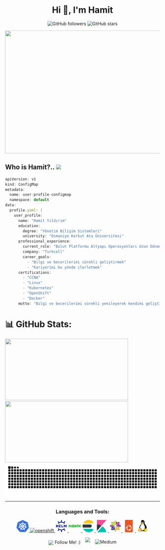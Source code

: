 
<h1 align="center">Hi 👋, I'm Hamit</h1>
<div align="center">
  <p>
    <img src="https://img.shields.io/github/followers/hamity1ld1r1m?label=Follow&style=social" alt="GitHub followers" />
    <img src="https://img.shields.io/github/stars/hamity1ld1r1m?label=Stars&style=social" alt="GitHub stars" />
  </p>
  <img src="https://media.giphy.com/media/dWesBcTLavkZuG35MI/giphy.gif" width="800" height="400"/>
</div>

<h2>Who is Hamit?..  <img src="https://i.giphy.com/media/v1.Y2lkPTc5MGI3NjExb3Z1cjViYjVqbWE4OWhoajEwMjd3d28yczV5dW9rODl0bGZ2YTQ5NyZlcD12MV9pbnRlcm5hbF9naWZfYnlfaWQmY3Q9Zw/3o7aCTfyhYawdOXcFW/giphy.gif" width="50" heigh="50"></h2>

```javascript
apiVersion: v1
kind: ConfigMap
metadata:
  name: user-profile-configmap
  namespace: default
data:
  profile.yaml: |
    user_profile:
      name: "Hamit Yıldırım"
      education:
        degree: "Yönetim Bilişim Sistemleri"
        university: "Osmaniye Korkut Ata Üniversitesi"
      professional_experience:
        current_role: "Bulut Platformu Altyapı Operasyonları Uzun Dönem Stajyeri"
        company: "Turkcell"
        career_goals:
          - "Bilgi ve becerilerimi sürekli geliştirmek"
          - "Kariyerimi bu yönde ilerletmek"
      certifications:
        - "CCNA"
        - "Linux"
        - "Kubernetes"
        - "OpenShift"
        - "Docker"
      motto: "Bilgi ve becerilerimi sürekli yenileyerek kendimi geliştiriyorum."
```

# 📊 GitHub Stats:
<div align="left">
  <img src="https://github-readme-stats.vercel.app/api?username=hamity1ld1r1m&theme=tokyonight&hide_border=true&include_all_commits=true&count_private=true" style="width:400px; height:200px;">
  <img src="https://github-readme-streak-stats.herokuapp.com/?user=hamity1ld1r1m&theme=tokyonight&hide_border=true" style="width:400px; height:200px;">
</div>

<div>
<img align="center" src="https://github.com/s-shemmee/s-shemmee/blob/output/github-contribution-grid-snake-dark.svg" />
</div>

---

<h3 align="center">Languages and Tools:</h3>
<p align="center">
  <a href="https://kubernetes.io/" target="_blank" rel="noreferrer">
    <img src="https://raw.githubusercontent.com/devicons/devicon/master/icons/kubernetes/kubernetes-plain.svg" alt="kubernetes" width="40" height="40"/>
  </a>
  <a href="https://www.redhat.com/en/technologies/cloud-computing/openshift" target="_blank" rel="noreferrer">
    <img src="https://upload.wikimedia.org/wikipedia/commons/3/3a/OpenShift-LogoType.svg" alt="openshift" width="40" height="40"/>
  </a>
  <a href="https://helm.sh/" target="_blank" rel="noreferrer">
    <img src="https://raw.githubusercontent.com/devicons/devicon/master/icons/helm/helm-original.svg" alt="helm" width="40" height="40"/>
  </a>
  <a href="https://www.nginx.com/" target="_blank" rel="noreferrer">
    <img src="https://raw.githubusercontent.com/devicons/devicon/master/icons/nginx/nginx-original.svg" alt="nginx" width="40" height="40"/>
  </a>
  <a href="https://www.elastic.co/elasticsearch/" target="_blank" rel="noreferrer">
    <img src="https://raw.githubusercontent.com/devicons/devicon/master/icons/elasticsearch/elasticsearch-original.svg" alt="elasticsearch" width="40" height="40"/>
  </a>
  <a href="https://www.elastic.co/kibana/" target="_blank" rel="noreferrer">
    <img src="https://raw.githubusercontent.com/devicons/devicon/master/icons/kibana/kibana-original.svg" alt="kibana" width="40" height="40"/>
  </a>
  <a href="https://www.centos.org/" target="_blank" rel="noreferrer">
    <img src="https://raw.githubusercontent.com/devicons/devicon/master/icons/centos/centos-original.svg" alt="centos" width="40" height="40"/>
  </a>
  <a href="https://ubuntu.com/" target="_blank" rel="noreferrer">
    <img src="https://raw.githubusercontent.com/devicons/devicon/master/icons/ubuntu/ubuntu-original.svg" alt="ubuntu" width="40" height="40"/>
  </a>
  <a href="https://www.linux.org/" target="_blank" rel="noreferrer">
    <img src="https://raw.githubusercontent.com/devicons/devicon/master/icons/linux/linux-original.svg" alt="linux" width="40" height="40"/>
  </a>
</p>

<p align="center">
  <img src="https://media.giphy.com/media/v1.Y2lkPTc5MGI3NjExMnR4amRoejNjNzh2OGV0NHBqcm4zY29tM2VyOGFkd3V6MnRyM3hhbSZlcD12MV9pbnRlcm5hbF9naWZfYnlfaWQmY3Q9cw/rGiAuZlE0c6SNrNQwF/giphy.gif" width="100" align="center">
  Follow Me! :) &nbsp;&nbsp;
  <a href="https://linkedin.com/in/hamity1ld1r1m" target="_blank" style="display: inline-block;">
    <img src="https://img.shields.io/badge/linkedin-%231E77B5.svg?&style=for-the-badge&logo=linkedin&logoColor=white" style="margin-bottom: 5px; display: inline-block;" />
  </a>
  &nbsp;&nbsp;
  <a href="https://medium.com/@hamityldrm" target="_blank" style="display: inline-block;">
    <img src="https://img.shields.io/badge/medium-%2324292e.svg?&style=for-the-badge&logo=medium&logoColor=white" alt="Medium" style="margin-bottom: 5px; display: inline-block; vertical-align: middle;" />
  </a>
</p>
